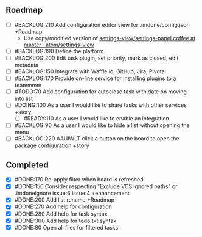 Roadmap
----
- [ ] #BACKLOG:210 Add configuration editor view for .imdone/config.json +Roadmap
  - Use copy/modified version of [settings-view/settings-panel.coffee at master · atom/settings-view](https://github.com/atom/settings-view/blob/master/lib/settings-panel.coffee)
- [ ] #BACKLOG:190 Define the platform
- [ ] #BACKLOG:200 Edit task plugin, set priority, mark as closed, edit metadata
- [ ] #BACKLOG:150 Integrate with Waffle.io, GitHub, Jira, Pivotal
- [ ] #BACKLOG:170 Provide on-line service for installing plugins to a teammmm
- [ ] #TODO:70 Add configuration for autoclose task with date on moving into list
- [ ] #DOING:100 As a user I would like to share tasks with other services +story
  - [ ] #READY:110 As a user I would like to enable an integration
- [ ] #BACKLOG:90 As a user I would like to hide a list without opening the menu
- [ ] #BACKLOG:220 AAUIWLT click a button on the board to open the package configuration +story

Completed
----
- [x] #DONE:170 Re-apply filter when board is refreshed
- [x] #DONE:150 Consider respecting "Exclude VCS ignored paths" or .imdoneignore issue:6 issue:4 +enhancement
- [x] #DONE:200 Add list rename +Roadmap
- [x] #DONE:270 Add help for configuration
- [x] #DONE:280 Add help for task syntax
- [x] #DONE:300 Add help for todo.txt syntax
- [x] #DONE:80 Open all files for filtered tasks
